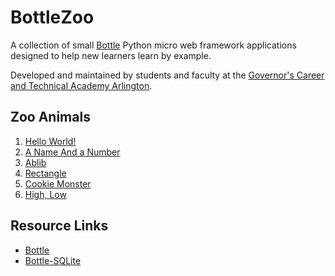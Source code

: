 # BottleZoo

A collection of small [Bottle](https://bottlepy.org/docs/dev/) Python micro web
framework applications designed to help new learners learn by example.

Developed and maintained by students and faculty at the
[Governor's Career and Technical Academy Arlington](https://careercenter.apsva.us/dual-enrolled/governors-academy/).

## Zoo Animals

1. [Hello World!](01_helloworld) 
2. [A Name And a Number](02_urlvars)
3. [Ablib](03_adlib)
4. [Rectangle](04_rectangle)
5. [Cookie Monster](05_cookiemonster)
6. [High, Low](06_highlow)


## Resource Links

* [Bottle](https://bottlepy.org/docs/stable/)
* [Bottle-SQLite](https://bottlepy.org/docs/stable/plugins/sqlite.html) 
